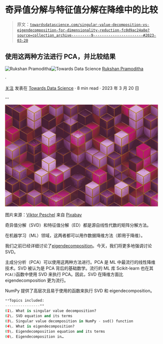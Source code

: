 # 奇异值分解与特征值分解在降维中的比较

> 原文：[`towardsdatascience.com/singular-value-decomposition-vs-eigendecomposition-for-dimensionality-reduction-fc0d9ac24a8e?source=collection_archive---------9-----------------------#2023-03-20`](https://towardsdatascience.com/singular-value-decomposition-vs-eigendecomposition-for-dimensionality-reduction-fc0d9ac24a8e?source=collection_archive---------9-----------------------#2023-03-20)

## 使用这两种方法进行 PCA，并比较结果

[](https://rukshanpramoditha.medium.com/?source=post_page-----fc0d9ac24a8e--------------------------------)![Rukshan Pramoditha](https://rukshanpramoditha.medium.com/?source=post_page-----fc0d9ac24a8e--------------------------------)[](https://towardsdatascience.com/?source=post_page-----fc0d9ac24a8e--------------------------------)![Towards Data Science](https://towardsdatascience.com/?source=post_page-----fc0d9ac24a8e--------------------------------) [Rukshan Pramoditha](https://rukshanpramoditha.medium.com/?source=post_page-----fc0d9ac24a8e--------------------------------)

·

[关注](https://medium.com/m/signin?actionUrl=https%3A%2F%2Fmedium.com%2F_%2Fsubscribe%2Fuser%2Ff90a3bb1d400&operation=register&redirect=https%3A%2F%2Ftowardsdatascience.com%2Fsingular-value-decomposition-vs-eigendecomposition-for-dimensionality-reduction-fc0d9ac24a8e&user=Rukshan+Pramoditha&userId=f90a3bb1d400&source=post_page-f90a3bb1d400----fc0d9ac24a8e---------------------post_header-----------) 发表在 [Towards Data Science](https://towardsdatascience.com/?source=post_page-----fc0d9ac24a8e--------------------------------) · 8 min read · 2023 年 3 月 20 日[](https://medium.com/m/signin?actionUrl=https%3A%2F%2Fmedium.com%2F_%2Fvote%2Ftowards-data-science%2Ffc0d9ac24a8e&operation=register&redirect=https%3A%2F%2Ftowardsdatascience.com%2Fsingular-value-decomposition-vs-eigendecomposition-for-dimensionality-reduction-fc0d9ac24a8e&user=Rukshan+Pramoditha&userId=f90a3bb1d400&source=-----fc0d9ac24a8e---------------------clap_footer-----------)

--

[](https://medium.com/m/signin?actionUrl=https%3A%2F%2Fmedium.com%2F_%2Fbookmark%2Fp%2Ffc0d9ac24a8e&operation=register&redirect=https%3A%2F%2Ftowardsdatascience.com%2Fsingular-value-decomposition-vs-eigendecomposition-for-dimensionality-reduction-fc0d9ac24a8e&source=-----fc0d9ac24a8e---------------------bookmark_footer-----------)![](img/249648322ceade3a63b6972cb91564d2.png)

图片来源：[Viktor Peschel](https://pixabay.com/users/1a-photoshop-6724285/?utm_source=link-attribution&utm_medium=referral&utm_campaign=image&utm_content=2886285) 来自 [Pixabay](https://pixabay.com//?utm_source=link-attribution&utm_medium=referral&utm_campaign=image&utm_content=2886285)

奇异值分解（SVD）和特征值分解（ED）都是源自线性代数的矩阵分解方法。

在机器学习（ML）领域，这两者都可以用作数据降维方法（即用于降维）。

我们之前已经详细讨论了[eigendecomposition](https://medium.com/data-science-365/eigendecomposition-of-a-covariance-matrix-with-numpy-c953334c965d)。今天，我们将更多地强调讨论 SVD。

主成分分析（PCA）可以使用这两种方法进行。PCA 是 ML 中最流行的线性降维技术。SVD 被认为是 PCA 背后的基础数学。流行的 ML 库 Scikit-learn 也在其`PCA()`函数中使用 SVD 来执行 PCA。因此，SVD 在降维方面比 eigendecomposition 更为流行。

NumPy 提供了高层次且易于使用的函数来执行 SVD 和 eigendecomposition。

```py
**Topics included:
----------------**
01\. What is singular value decomposition?
02\. SVD equation and its terms
03\. Singular value decomposition in NumPy - svd() function
04\. What is eigendecomposition?
05\. Eigendecomposition equation and its terms
06\. Eigendecomposition in…
```
